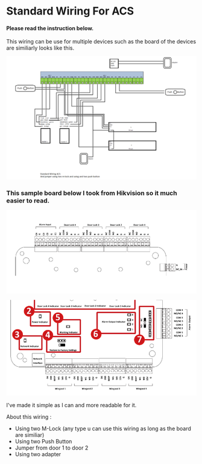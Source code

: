# Standard Wiring For ACS

#### Please read the instruction below.

This wiring can be use for multiple devices such as the board of the devices are similiarly looks like this.

![Wiring ACS](wr2.png)

### **This sample board below I took from Hikvision so it much easier to read.**
![hikvision wiring](default-door.png)

![hikvision wiring door](default-terminal.png)

I've made it simple as I can and more readable for it.

About this wiring :

* Using two M-Lock (any type u can use this wiring as long as the board are similiar)
* Using two Push Button
* Jumper from door 1 to door 2
* Using two adapter
